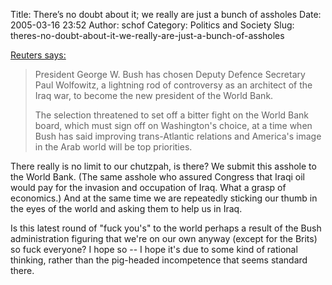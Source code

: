 Title: There’s no doubt about it; we really are just a bunch of assholes
Date: 2005-03-16 23:52
Author: schof
Category: Politics and Society
Slug: theres-no-doubt-about-it-we-really-are-just-a-bunch-of-assholes

[Reuters
says:](http://www.reuters.co.uk/newsArticle.jhtml?type=worldNews&storyID=691435&section=news&src=rss/uk/worldNews)

> President George W. Bush has chosen Deputy Defence Secretary Paul
> Wolfowitz, a lightning rod of controversy as an architect of the Iraq
> war, to become the new president of the World Bank.
>
> The selection threatened to set off a bitter fight on the World Bank
> board, which must sign off on Washington's choice, at a time when Bush
> has said improving trans-Atlantic relations and America's image in the
> Arab world will be top priorities.

There really is no limit to our chutzpah, is there? We submit this
asshole to the World Bank. (The same asshole who assured Congress that
Iraqi oil would pay for the invasion and occupation of Iraq. What a
grasp of economics.) And at the same time we are repeatedly sticking our
thumb in the eyes of the world and asking them to help us in Iraq.

Is this latest round of "fuck you's" to the world perhaps a result of
the Bush administration figuring that we're on our own anyway (except
for the Brits) so fuck everyone? I hope so -- I hope it's due to some
kind of rational thinking, rather than the pig-headed incompetence that
seems standard there.

